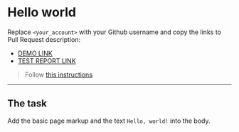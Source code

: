 # Hello world
Replace `<your_account>` with your Github username and copy the links to Pull Request description:
- [DEMO LINK](https://DenysKrysanov.github.io/layout_hello-world/)
- [TEST REPORT LINK](https://DenysKrysanov.github.io/layout_hello-world/report/html_report/)

> Follow [this instructions](https://mate-academy.github.io/layout_task-guideline/#how-to-solve-the-layout-tasks-on-github)
___

## The task
Add the basic page markup and the text `Hello, world!` into the body.
